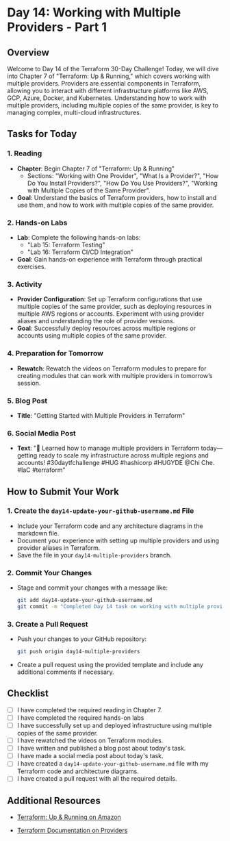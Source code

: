 # Day 14: Working with Multiple Providers - Part 1

## Overview

Welcome to Day 14 of the Terraform 30-Day Challenge! Today, we will dive into Chapter 7 of "Terraform: Up & Running," which covers working with multiple providers. Providers are essential components in Terraform, allowing you to interact with different infrastructure platforms like AWS, GCP, Azure, Docker, and Kubernetes. Understanding how to work with multiple providers, including multiple copies of the same provider, is key to managing complex, multi-cloud infrastructures.

## Tasks for Today

### 1. **Reading**
   - **Chapter**: Begin Chapter 7 of "Terraform: Up & Running"
     - Sections: "Working with One Provider", "What Is a Provider?", "How Do You Install Providers?", "How Do You Use Providers?", "Working with Multiple Copies of the Same Provider".
   - **Goal**: Understand the basics of Terraform providers, how to install and use them, and how to work with multiple copies of the same provider.

### 2. **Hands-on Labs**
   - **Lab**: Complete the following hands-on labs:
     - "Lab 15: Terraform Testing"
     - "Lab 16: Terraform CI/CD Integration"
   - **Goal**: Gain hands-on experience with Terraform through practical exercises.
### 3. **Activity**
   - **Provider Configuration**: Set up Terraform configurations that use multiple copies of the same provider, such as deploying resources in multiple AWS regions or accounts. Experiment with using provider aliases and understanding the role of provider versions.
   - **Goal**: Successfully deploy resources across multiple regions or accounts using multiple copies of the same provider.

### 4. **Preparation for Tomorrow**
   - **Rewatch**: Rewatch the videos on Terraform modules to prepare for creating modules that can work with multiple providers in tomorrow’s session.

### 5. **Blog Post**
   - **Title**: "Getting Started with Multiple Providers in Terraform"

### 6. **Social Media Post**
   - **Text**: "🔧 Learned how to manage multiple providers in Terraform today—getting ready to scale my infrastructure across multiple regions and accounts! #30daytfchallenge #HUG #hashicorp #HUGYDE @Chi Che. #IaC #terraform"

## How to Submit Your Work

### 1. **Create the `day14-update-your-github-username.md` File**
   - Include your Terraform code and any architecture diagrams in the markdown file.
   - Document your experience with setting up multiple providers and using provider aliases in Terraform.
   - Save the file in your `day14-multiple-providers` branch.

### 2. **Commit Your Changes**
   - Stage and commit your changes with a message like:
     ```bash
     git add day14-update-your-github-username.md
     git commit -m "Completed Day 14 task on working with multiple providers"
     ```

### 3. **Create a Pull Request**
   - Push your changes to your GitHub repository:
     ```bash
     git push origin day14-multiple-providers
     ```
   - Create a pull request using the provided template and include any additional comments if necessary.

## Checklist

- [ ] I have completed the required reading in Chapter 7.
- [ ] I have completed the required hands-on labs
- [ ] I have successfully set up and deployed infrastructure using multiple copies of the same provider.
- [ ] I have rewatched the videos on Terraform modules.
- [ ] I have written and published a blog post about today's task.
- [ ] I have made a social media post about today's task.
- [ ] I have created a `day14-update-your-github-username.md` file with my Terraform code and architecture diagrams.
- [ ] I have created a pull request with all the required details.

## Additional Resources

- [Terraform: Up & Running on Amazon](https://www.amazon.com/Terraform-Running-Infrastructure-Configuration-Management/dp/1492046906)

- [Terraform Documentation on Providers](https://www.terraform.io/docs/language/providers/index.html)




